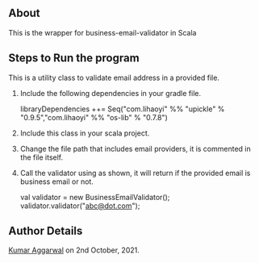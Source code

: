 ## About
  This is the wrapper for business-email-validator in Scala

## Steps to Run the program
This is a utility class to validate email address in a provided file.

1. Include the following dependencies in your gradle file.

	libraryDependencies ++= Seq("com.lihaoyi" %% "upickle" % "0.9.5","com.lihaoyi" %% "os-lib" % "0.7.8")  

2. Include this class in your scala project.
3. Change the file path that includes email providers, it is commented in the file itself.
4. Call the validator using as shown, it will return if the provided email is business email or not.

	val validator = new BusinessEmailValidator();
        validator.validator("abc@dot.com");
    
## Author Details
  [Kumar Aggarwal](https://github.com/kaggrwal) on 2nd October, 2021.

